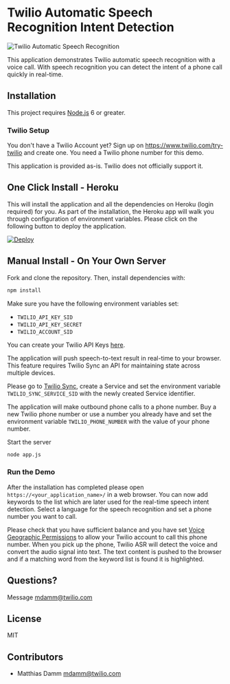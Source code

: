 # Twilio Automatic Speech Recognition Intent Detection

![Twilio Automatic Speech Recognition](https://raw.githubusercontent.com/nash-md/automatic-speech-recognition-keyword-detection/master/twilio-asr-example.png)

This application demonstrates Twilio automatic speech recognition with a voice call. With speech recognition you can detect the intent of a phone call quickly in real-time.

## Installation

This project requires [Node.js](http://nodejs.org/) 6 or greater.

### Twilio Setup

You don't have a Twilio Account yet? Sign up on https://www.twilio.com/try-twilio and create one. You need a Twilio phone number for this demo.

This application is provided as-is. Twilio does not officially support it.

## One Click Install - Heroku

This will install the application and all the dependencies on Heroku (login required) for you. As part of the installation, the Heroku app will walk you through configuration of environment variables. Please click on the following button to deploy the application.

[![Deploy](https://www.herokucdn.com/deploy/button.svg)](https://heroku.com/deploy?template=https://github.com/nash-md/automatic-speech-recognition-keyword-detection)


## Manual Install - On Your Own Server

Fork and clone the repository. Then, install dependencies with:

```bash
npm install
```

Make sure you have the following environment variables set:

- `TWILIO_API_KEY_SID`
- `TWILIO_API_KEY_SECRET`
- `TWILIO_ACCOUNT_SID`

You can create your Twilio API Keys [here](https://www.twilio.com/console/voice/dev-tools/api-keys/). 

The application will push speech-to-text result in real-time to your browser. This feature requires Twilio Sync an API for maintaining state across multiple devices. 

Please go to [Twilio Sync](https://www.twilio.com/console/sync/services/), create a Service and set the environment variable `TWILIO_SYNC_SERVICE_SID` with the newly created Service identifier.

The application will make outbound phone calls to a phone number. Buy a new Twilio phone number or use a number you already have and set the environment variable `TWILIO_PHONE_NUMBER` with the value of your phone number.

Start the server

```bash
node app.js
```

### Run the Demo

After the installation has completed please open `https://<your_application_name>/` in a web browser. You can now add keywords to the list which are later used for the real-time speech intent detection. Select a language for the speech recognition and set a phone number you want to call. 

Please check that you have sufficient balance and you have set [Voice Geographic Permissions](https://www.twilio.com/console/voice/settings/geo-permissions) to allow your Twilio account to call this phone number. When you pick up the phone, Twilio ASR will detect the voice and convert the audio signal into text. The text content is pushed to the browser and if a matching word from the keyword list is found it is highlighted.

## Questions?

Message [mdamm@twilio.com](mailto:mdamm@twilio.com) 

## License

MIT
	
## Contributors
	
- Matthias Damm <mdamm@twilio.com>
